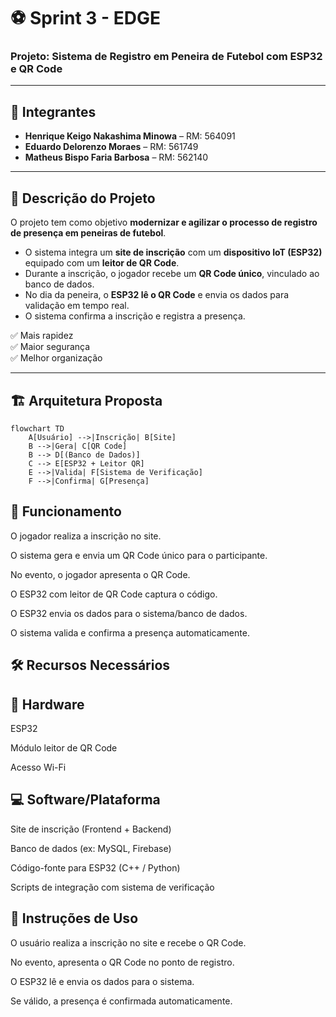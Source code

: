 # ⚽ Sprint 3 - EDGE  
### Projeto: Sistema de Registro em Peneira de Futebol com ESP32 e QR Code  

---

## 👥 Integrantes
- **Henrique Keigo Nakashima Minowa** – RM: 564091  
- **Eduardo Delorenzo Moraes** – RM: 561749  
- **Matheus Bispo Faria Barbosa** – RM: 562140  

---

## 📌 Descrição do Projeto
O projeto tem como objetivo **modernizar e agilizar o processo de registro de presença em peneiras de futebol**.  

- O sistema integra um **site de inscrição** com um **dispositivo IoT (ESP32)** equipado com um **leitor de QR Code**.  
- Durante a inscrição, o jogador recebe um **QR Code único**, vinculado ao banco de dados.  
- No dia da peneira, o **ESP32 lê o QR Code** e envia os dados para validação em tempo real.  
- O sistema confirma a inscrição e registra a presença.  

✅ Mais rapidez  
✅ Maior segurança  
✅ Melhor organização  

---

## 🏗️ Arquitetura Proposta

```mermaid
flowchart TD
    A[Usuário] -->|Inscrição| B[Site]
    B -->|Gera| C[QR Code]
    B --> D[(Banco de Dados)]
    C --> E[ESP32 + Leitor QR]
    E -->|Valida| F[Sistema de Verificação]
    F -->|Confirma| G[Presença]
```
## 🔎 Funcionamento
O jogador realiza a inscrição no site.

O sistema gera e envia um QR Code único para o participante.

No evento, o jogador apresenta o QR Code.

O ESP32 com leitor de QR Code captura o código.

O ESP32 envia os dados para o sistema/banco de dados.

O sistema valida e confirma a presença automaticamente.

## 🛠️ Recursos Necessários
## 📡 Hardware

ESP32

Módulo leitor de QR Code

Acesso Wi-Fi

## 💻 Software/Plataforma

Site de inscrição (Frontend + Backend)

Banco de dados (ex: MySQL, Firebase)

Código-fonte para ESP32 (C++ / Python)

Scripts de integração com sistema de verificação

## 🚀 Instruções de Uso

O usuário realiza a inscrição no site e recebe o QR Code.

No evento, apresenta o QR Code no ponto de registro.

O ESP32 lê e envia os dados para o sistema.

Se válido, a presença é confirmada automaticamente.

